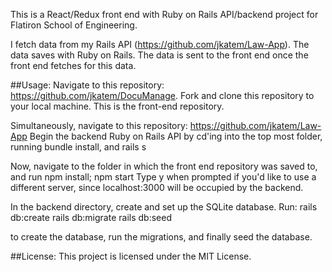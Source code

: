 This is a React/Redux front end with Ruby on Rails API/backend project for Flatiron School of Engineering.

I fetch data from my Rails API (https://github.com/jkatem/Law-App). The data saves with Ruby on Rails. The data is sent to the front end once the front end fetches for this data.

##Usage: Navigate to this repository: https://github.com/jkatem/DocuManage. Fork and clone this repository to your local machine. This is the front-end repository.

Simultaneously, navigate to this repository: https://github.com/jkatem/Law-App Begin the backend Ruby on Rails API by cd'ing into the top most folder, running bundle install, and rails s

Now, navigate to the folder in which the front end repository was saved to, and run npm install; npm start Type y when prompted if you'd like to use a different server, since localhost:3000 will be occupied by the backend.

In the backend directory, create and set up the SQLite database. Run: rails db:create rails db:migrate rails db:seed

to create the database, run the migrations, and finally seed the database.

##License: This project is licensed under the MIT License.